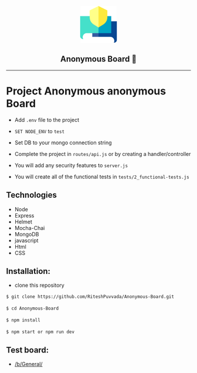 <div align="center">
<img width="100px" alt="StockPrice logo" src="public/icons/android-chrome-512x512.png">
<br>
<h2>Anonymous Board 💬</h2>
</div>
<hr>

# Project Anonymous anonymous Board

- Add `.env` file to the project

- ``SET NODE_ENV`` to `test` 

- Set DB to your mongo connection string

- Complete the project in `routes/api.js` or by creating a handler/controller

- You will add any security features to `server.js`

- You will create all of the functional tests in `tests/2_functional-tests.js`

## Technologies

- Node
- Express
- Helmet
- Mocha-Chai
- MongoDB
- javascript
- Html
- CSS

## Installation:

- clone this repository
```
$ git clone https://github.com/RiteshPuvvada/Anonymous-Board.git

$ cd Anonymous-Board

$ npm install

$ npm start or npm run dev 
```
## Test board:

- [/b/General/](https://helpful-rectangular-apparatus.glitch.me/b/General/)
